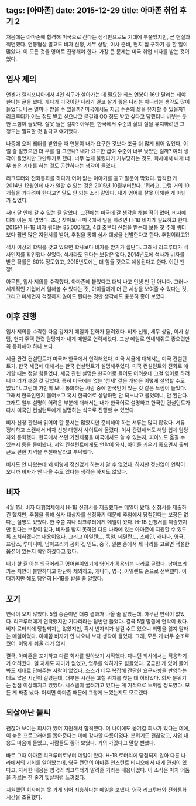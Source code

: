 tags: [아마존]
date: 2015-12-29
title: 아마존 취업 후기 2
---
처음에는 아마존에 합격해 미국으로 간다는 생각만으로도 기대에 부풀었지만, 곧 현실과 직면했다. 연봉협상 말고도 비자 신청, 세무 상담, 이사 준비, 현지 집 구하기 등 할 일이 많았다. 이 모든 것을 영어로 진행해야 한다. 가장 큰 문제는 미국 취업 비자를 받는 것이었다.
<!--more-->

## 입사 제의
언젠가 캘리포니아에서 4인 식구가 살아가는 데 필요한 최소 연봉이 16만 달러는 돼야 한다는 글을 봤다. 게다가 미국이란 나라가 결코 살기 좋은 나라는 아니라는 생각도 많이 들었다. 나는 얼마나 받을 수 있을까? 미국에서도 지금 수준의 삶을 유지할 수 있을까? 리크루터가 어느 정도 받고 싶으냐고 묻길래 OO 정도 받고 싶다고 답했더니 비웃는 듯한 느낌이 들었다. 잘못 들은 걸까? 아무튼, 한국에서 수준의 삶의 질을 유지하려면 그 정도는 필요할 것 같다고 얘기했다.

나중에 오퍼 레터를 받았을 때 연봉이 내가 요구한 것보다 조금 더 많게 되어 있었다. 이럴 줄 알았으면 더 부를 걸 그랬나? 내가 요구한 급여 수준이 너무 낮았던 걸까? 여러 생각이 들었지만 그만두기로 했다. 너무 높게 불렀다가 거부당하는 것도, 회사에서 내게 너무 높은 기대를 하는 것도 곤란하다는 생각이 들었다.

리크루터와 전화통화를 하다가 어이 없는 이야기를 듣고 말문이 막혔다. 합격한 게 2014년 12월인데 내가 일할 수 있는 것은 2015년 10월부터란다. '뭐라고, 그럼 거의 10개월을 기다려야 한다고?' 말도 안 되는 소리 같았다. 내가 영어를 잘못 이해한 게 아닌가 싶었다.

서너 달 안에 갈 수 있는 줄 알았다. 그전에는 미국에 갈 생각을 해본 적이 없어, 비자에 대해 아는 게 없었다. 조금 찾아보니 미국에서 일을 하려면 H-1B 비자가 필요하고 한다. 2015년 H-1B 비자 쿼터는 85,000개고, 4월 초부터 신청을 받는데 보통 첫 주에 쿼터보다 훨씬 많은 지원서를 받아, 추첨을 통해 심사 대상을 선별한다고 한다. 추첨이라고?!

석사 이상의 학위를 갖고 있으면 학사보다 비자를 받기가 쉽단다. 그래서 리크루터가 석사인지를 확인했나 싶었다. 석사라도 된다는 보장은 없다. 2014년도에 석사가 비자를 받은 확률은 60% 정도였고, 2015년도에는 더 힘들 것으로 예상된다고 한다. 이런 젠장!

아무튼, 입사 제의를 수락했다. 아마존에 붙었다고 대박 나고 인생 핀 건 아니다. 그러나 세계적인 기업에서 일해볼 수 있다는 것, 아이들에게 더 큰 세상을 보여줄 수 있다는 것, 그리고 미세먼지 걱정하지 않아도 된다는 것만 생각해도 충분히 좋아 보였다.

## 이후 진행
입사 제의를 수락한 다음 갑자기 메일과 전화가 몰려왔다. 비자 신청, 세무 상담, 이사 상담, 현지 주택 관련 담당자가 내게 메일로 연락해왔다. 그냥 메일로 안내해줘도 좋으련만 꼭 통화해야 하나 보다.

세금 관련 컨설턴트가 미국과 한국에서 연락해왔다. 미국 세금에 대해서는 미국 컨설턴트가, 한국 세금에 대해서는 한국 컨설턴트가 설명해주었다. 미국 컨설턴트와 전화로 얘기할 때는 정말 힘들었다. 세금 관련 설명은 한국어로 들어도 어려운데 그걸 영어로 하려니 머리가 깨질 것 같았다. 특히 미국에는 없는 '전세' 같은 개념은 어떻게 설명할 수도 없었다. 그런데 가만히 보니 통화하는 사람 중에 한국인이 있는 것 같은 느낌이 들었다. 그래서 한국인인지 물어보고 혹시 한국어로 상담하면 안 되느냐고 물었더니, 안 된단다. 그래도 일부 설명이 어려운 부분에 대해서는 내가 한국어로 설명하고 한국인 컨설턴트가 다시 미국인 컨설턴트에게 설명하는 식으로 진행할 수 있었다.

비자 신청 관련해 읽어야 할 문서는 많았지만 준비해야 하는 서류는 많지 않았다. 서류 정리하고 스캔해서 비자 신청 대행사 사이트에 올렸다. 이사 관련해서도 해당 업체 담당자와 통화했다. 한국에서 쓰던 가전제품을 미국에서도 쓸 수 있는지, 피아노도 옮길 수 있는지 등을 물어봤다. 지역 컨설턴트에게도 연락이 와서, 아이들 키우기 좋으면서 출퇴근도 편한 지역을 추천해달라고 부탁했다.

비자도 안 나왔는데 왜 이렇게 정신없게 하는지 알 수 없었다. 하지만 정신없이 연락이 오니까 비자가 안 나올 수도 있다는 생각은 하지도 않았다.

## 비자
4월 1일, 비자 대행업체에서 H-1B 신청서를 제출했다는 메일이 왔다. 신청서를 제출하긴 했지만, 추첨을 통해 심사 대상자를 선정하기 때문에 추첨에서 당첨된다는 보장은 없다는 설명도 있었다. 한 주쯤 지나 리크루터에게 메일이 왔다. H-1B 신청서를 제출했지만 된다는 보장이 없다, 비자를 받지 못하면 다른 나라에 있는 아마존에 지원할 수 있도록 조처하겠다는 내용이었다. 그리고 아일랜드, 독일, 네덜란드, 스페인, 캐나다, 영국, 프랑스, 루마니아, 남아프리카 공화국, 인도, 중국, 일본 중에서 세 나라를 고르면 적절한 옵션이 있는지 확인하겠다고 했다.

내가 할 줄 아는 외국어라곤 영어뿐이었기에 영어가 통용되는 나라로 골랐다. 남아프리카는 치안이 불안하다고 판단해 제외하고, 캐나다, 영국, 아일랜드 순으로 선택했다. 이때까지만 해도 당연히 H-1B를 받을 줄 알았다.

## 포기
연락이 오지 않았다. 5월 중순이면 대충 결과가 나올 줄 알았는데, 아무런 연락이 없었다. 리크루터에게 연락했지만 기다리라는 답변만 들었다. 결국 5월 말쯤에 연락이 왔다. 비자 로터리에 당첨되지는 않았지만, 혹시 빈자리가 생길 수도 있으니 희망을 잃지 말라는 메일이었다. 이때쯤 비자가 안 나오나 보다 생각이 들었다. 그래, 모든 게 너무 순조로웠어. 이렇게 쉬울 리가 없지.

결국, 아마존을 포기하고 다른 회사를 알아보기 시작했다. 다니던 회사에서는 적응하기가 어려웠다. 일 자체도 재미가 없었고, 업무를 익히기도 힘들었다. 궁금한 게 있어 물어봐도 제대로 답해주는 사람이 없었다. 소스가 너무 복잡해 간단한 요구사항을 반영하는 데도 많은 시간이 걸렸는데, 대부분 시간은 고칠 위치를 찾는 데 허비었다. 회사 분위기는 점점 이상해지고 있었다. 시스템이 굴러가고 있다는 게 기적으로 느껴질 정도였다. 모든 게 짜증 났다. 어쩌면 아마존 때문에 그렇게 느꼈는지도 모르겠다.

## 되살아난 불씨
괜찮아 보이는 회사가 있어 지원해서 합격했다. 이 나이에도 옮겨갈 회사가 있다는 데에, 이 늙은 프로그래머를 뽑아준다는 데에 감사할 따름이었다. 분위기도 괜찮았고, 사업 내용도 마음에 들었고, 사람들도 좋아 보였다. 거의 가겠다고 말할 뻔했다.

바로 그때 아마존 리크루터로부터 메일이 왔다. H-1B 로터리에 당첨되지 않아 다른 나라에서의 기회를 알아봤는데, 영국 런던의 아마존 인스턴트 비디오에서 내게 관심이 있다고, 자세한 내용은 영국의 리크루터가 알려줄 거라는 내용이었다. 이 소식은 마치 어둠을 가르는 한 줄기 빛살처럼 느껴졌다.

지원했던 회사에는 못 가게 되어 죄송하다는 메일을 보냈다. 영국 리크루터와 전화통화 시간을 조율했다.
